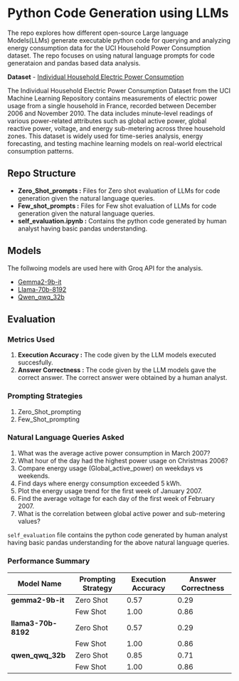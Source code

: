 # Python Code Generation using LLMs

The repo explores how different open-source Large language Models(LLMs) generate executable python code for querying and analyzing energy consumption data for the UCI Household Power Consumption dataset. The repo focuses on using natural language prompts for code generataion and pandas based data analysis.



**Dataset** - [Individual Household Electric Power Consumption](https://archive.ics.uci.edu/dataset/235/individual+household+electric+power+consumption)

The Individual Household Electric Power Consumption Dataset from the UCI Machine Learning Repository contains measurements of electric power usage from a single household in France, recorded between December 2006 and November 2010. The data includes minute-level readings of various power-related attributes such as global active power, global reactive power, voltage, and energy sub-metering across three household zones. This dataset is widely used for time-series analysis, energy forecasting, and testing machine learning models on real-world electrical consumption patterns.

## Repo Structure

* **Zero_Shot_prompts :** Files for Zero shot evaluation of LLMs for code generation given the natural language queries.
* **Few_shot_prompts :** Files for Few shot evaluation of LLMs for code generation given the natural language queries.
* **self_evaluation.ipynb :** Contains the python code generated by human analyst having basic pandas understanding. 


## Models
The follwoing models are used here with Groq API for the analysis.
* [Gemma2-9b-it](https://huggingface.co/google/gemma-2-9b-it)
* [Llama-70b-8192](https://console.groq.com/docs/model/llama3-70b-8192)
* [Qwen_qwq_32b](https://console.groq.com/docs/model/qwen-qwq-32b)


## Evaluation

### **Metrics Used**

1. **Execution Accuracy :** The code given by the LLM models executed succesfully.
2. **Answer Correctness :** The code given by the LLM models gave the correct answer. The correct answer were obtained by a human analyst. 

### Prompting Strategies
1. Zero_Shot_prompting
2. Few_Shot_prompting

### **Natural Language Queries Asked**

1. What was the average active power consumption in March 2007?
2. What hour of the day had the highest power usage on Christmas 2006?
3. Compare energy usage (Global_active_power) on weekdays vs weekends.
4. Find days where energy consumption exceeded 5 kWh.
5. Plot the energy usage trend for the first week of January 2007.
6. Find the average voltage for each day of the first week of February 2007.
7. What is the correlation between global active power and sub-metering values?

`self_evaluation` file contains the python code generated by human analyst having basic pandas understanding for the above natural language queries.

### **Performance Summary**

| Model Name          | Prompting Strategy | Execution Accuracy  | Answer Correctness  |
|---------------------|--------------------|---------------------|---------------------|
| **gemma2-9b-it**    | Zero Shot              | 0.57              | 0.29                |
|                     | Few Shot               | 1.00                | 0.86                |
| **llama3-70b-8192** | Zero Shot              | 0.57              | 0.29                |
|                     | Few Shot               | 1.00             | 0.86                |
| **qwen_qwq_32b**    | Zero Shot              | 0.85             | 0.71                |
|                     | Few Shot              | 1.00            | 0.86                |


